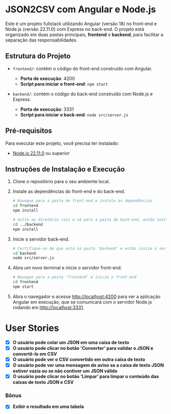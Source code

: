 # JSON2CSV com Angular e Node.js

Este é um projeto fullstack utilizando Angular (versão 18) no front-end e Node.js (versão 22.11.0) com Express no back-end. O projeto está organizado em duas pastas principais, **frontend** e **backend**, para facilitar a separação das responsabilidades.

## Estrutura do Projeto

- `frontend/`: contém o código do front-end construído com Angular.
  - **Porta de execução**: 4200
  - **Script para iniciar o front-end**: `npm start`

- `backend/`: contém o código do back-end construído com Node.js e Express.
  - **Porta de execução**: 3331
  - **Script para iniciar o back-end**: `node src/server.js`

## Pré-requisitos

Para executar este projeto, você precisa ter instalado:

- [Node.js 22.11.0](https://nodejs.org/download/release/v22.11.0/) ou superior

## Instruções de Instalação e Execução

1. Clone o repositório para o seu ambiente local.

2. Instale as dependências do front-end e do back-end.

    ```bash
    # Navegue para a pasta de front-end e instale as dependências
    cd frontend
    npm install

    # Volte ao diretório raiz e vá para a pasta de back-end, então instale as dependências
    cd ../backend
    npm install
    ```

3. Inicie o servidor back-end.

    ```bash
    # Certifique-se de que está na pasta 'backend' e então inicie o servidor
    cd backend
    node src/server.js
    ```

4. Abra um novo terminal e inicie o servidor front-end.

    ```bash
    # Navegue para a pasta 'frontend' e inicie o front-end
    cd frontend
    npm start
    ```

5. Abra o navegador e acesse [http://localhost:4200](http://localhost:4200) para ver a aplicação Angular em execução, que se comunicará com o servidor Node.js rodando em [http://localhost:3331](http://localhost:3331).



# User Stories

- [x] **O usuário pode colar um JSON em uma caixa de texto**
- [x] **O usuário pode clicar no botão 'Converter' para validar o JSON e convertê-lo em CSV**
- [x] **O usuário pode ver o CSV convertido em outra caixa de texto**
- [x] **O usuário pode ver uma mensagem de aviso se a caixa de texto JSON estiver vazia ou se não contiver um JSON válido**
- [x] **O usuário pode clicar no botão 'Limpar' para limpar o conteúdo das caixas de texto JSON e CSV**

### Bônus
- [x] **Exibir o resultado em uma tabela**


